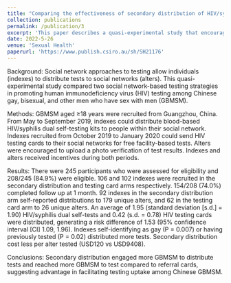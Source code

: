 ```yaml
---
title: "Comparing the effectiveness of secondary distribution of HIV/syphilis dual self-testing to testing card referral in promoting HIV testing among gay, bisexual, and other men who have sex with men in Guangzhou, China: a quasi-experimental study"
collection: publications
permalink: /publication/3
excerpt: 'This paper describes a quasi-experimental study that encourages peers to distribute HIV self-tests to members in their social networks.'
date: 2022-5-26
venue: 'Sexual Health'
paperurl: 'https://www.publish.csiro.au/sh/SH21176'
---
```


Background: Social network approaches to testing allow individuals (indexes) to distribute tests to social networks (alters). This quasi-experimental study compared two social network-based testing strategies in promoting human immunodeficiency virus (HIV) testing among Chinese gay, bisexual, and other men who have sex with men (GBMSM).

Methods: GBMSM aged ≥18 years were recruited from Guangzhou, China. From May to September 2019, indexes could distribute blood-based HIV/syphilis dual self-testing kits to people within their social network. Indexes recruited from October 2019 to January 2020 could send HIV testing cards to their social networks for free facility-based tests. Alters were encouraged to upload a photo verification of test results. Indexes and alters received incentives during both periods.

Results: There were 245 participants who were assessed for eligibility and 208/245 (84.9%) were eligible. 106 and 102 indexes were recruited in the secondary distribution and testing card arms respectively. 154/208 (74.0%) completed follow up at 1 month. 92 indexes in the secondary distribution arm self-reported distributions to 179 unique alters, and 62 in the testing card arm to 26 unique alters. An average of 1.95 (standard deviation [s.d.] = 1.90) HIV/syphilis dual self-tests and 0.42 (s.d. = 0.78) HIV testing cards were distributed, generating a risk difference of 1.53 (95% confidence interval [CI] 1.09, 1.96). Indexes self-identifying as gay (P = 0.007) or having previously tested (P = 0.02) distributed more tests. Secondary distribution cost less per alter tested (USD120 vs USD9408).

Conclusions: Secondary distribution engaged more GBMSM to distribute tests and reached more GBMSM to test compared to referral cards, suggesting advantage in facilitating testing uptake among Chinese GBMSM.